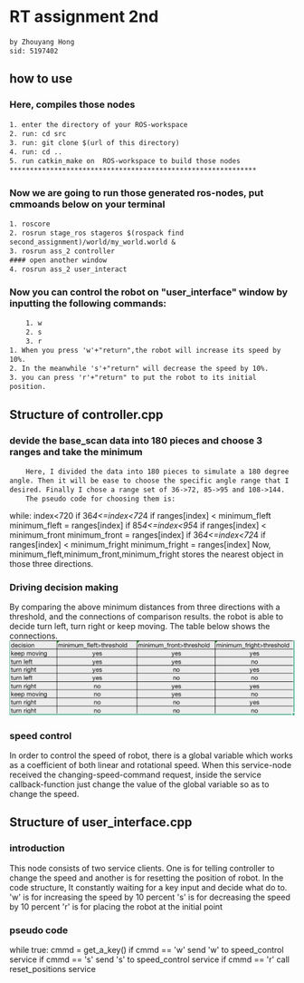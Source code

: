 # RT assignment 2nd
    by Zhouyang Hong 
    sid: 5197402
    
## how to use
  ### Here, compiles those nodes
    1. enter the directory of your ROS-workspace
    2. run: cd src
    3. run: git clone $(url of this directory)
    4. run: cd ..
    5. run catkin_make on  ROS-workspace to build those nodes
    *************************************************************
   ### Now we are going to run those generated ros-nodes, put cmmoands below on your terminal
    1. roscore
    2. rosrun stage_ros stageros $(rospack find second_assignment)/world/my_world.world &
    3. rosrun ass_2 controller
    #### open another window
    4. rosrun ass_2 user_interact
   ### Now you can control the robot on "user_interface" window by inputting the following commands:
        1. w
        2. s
        3. r
    1. When you press 'w'+"return",the robot will increase its speed by 10%. 
    2. In the meanwhile 's'+"return" will decrease the speed by 10%. 
    3. you can press 'r'+"return" to put the robot to its initial position.
    
    
## Structure of controller.cpp
   ### devide the base_scan data into 180 pieces and choose 3 ranges and take the minimum
        Here, I divided the data into 180 pieces to simulate a 180 degree angle. Then it will be ease to choose the specific angle range that I desired. Finally I chose a range set of 36->72, 85->95 and 108->144.
        The pseudo code for choosing them is:
while: index<720
    if 36*4<=index<72*4
            if ranges[index] < minimum_fleft
                    minimum_fleft = ranges[index]
    if 85*4<=index<95*4
            if ranges[index] < minimum_front
                    minimum_front = ranges[index]
    if 36*4<=index<72*4
            if ranges[index] < minimum_fright
                    minimum_fright = ranges[index]
Now, minimum_fleft,minimum_front,minimum_fright stores the nearest object in those three directions.

   ### Driving decision making    
By comparing the above minimum distances from three directions with a threshold, and the connections of comparison results. the robot is able to decide turn left, turn right or keep moving. The table below shows the connections.
![](decision_table.jpg)

   ### speed control
In order to control the speed of robot, there is a global variable which works as a coefficient of both linear and rotational speed. When this service-node received the changing-speed-command request, inside the service callback-function just change the value of the global variable so as to change the speed.


## Structure of user_interface.cpp
   ### introduction
   This node consists of two service clients. One is for telling controller to change the speed and another is for resetting the position of robot. In the code structure, It constantly waiting for a key input and decide what do to. 
   'w' is for increasing the speed by 10 percent
   's' is for decreasing the speed by 10 percent
   'r' is for placing the robot at the initial point
   
   ### pseudo code

while true:
    cmmd = get_a_key()
    if cmmd == 'w'
            send 'w' to speed_control service
    if cmmd == 's'
            send 's' to speed_control service
    if cmmd == 'r'
            call reset_positions service
            
    